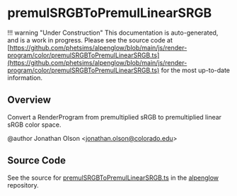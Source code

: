 # premulSRGBToPremulLinearSRGB

!!! warning "Under Construction"
    This documentation is auto-generated, and is a work in progress. Please see the source code at
    [https://github.com/phetsims/alpenglow/blob/main/js/render-program/color/premulSRGBToPremulLinearSRGB.ts](https://github.com/phetsims/alpenglow/blob/main/js/render-program/color/premulSRGBToPremulLinearSRGB.ts) for the most up-to-date information.

## Overview

Convert a RenderProgram from premultiplied sRGB to premultiplied linear sRGB color space.

@author Jonathan Olson &lt;jonathan.olson@colorado.edu&gt;



## Source Code

See the source for [premulSRGBToPremulLinearSRGB.ts](https://github.com/phetsims/alpenglow/blob/main/js/render-program/color/premulSRGBToPremulLinearSRGB.ts) in the [alpenglow](https://github.com/phetsims/alpenglow) repository.
